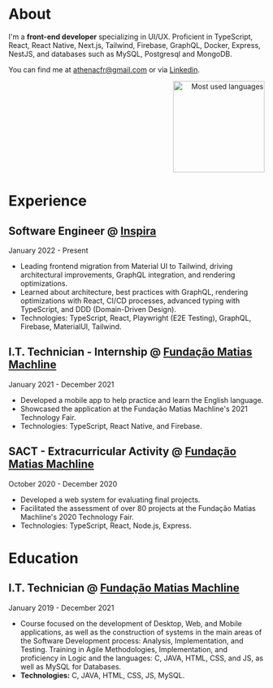 About
=====

I'm a **front-end developer** specializing in UI/UX. Proficient in TypeScript, React, React Native, Next.js, Tailwind, Firebase, GraphQL, Docker, Express, NestJS, and databases such as MySQL, Postgresql and MongoDB.

You can find me at <athenacfr@gmail.com> or via [Linkedin](https://www.linkedin.com/in/athenafreitas).

<div align="right">
    <img height="180em" alt="Most used languages" src="https://github-readme-stats.vercel.app/api/top-langs/?username=athenacfr&layout=compact&theme=catppuccin_mocha" />
</div>

Experience
==========

Software Engineer @ [Inspira](https://www.linkedin.com/company/inspiralegal/)
-----------------------------------------------------------------------------
January 2022 - Present
-   Leading frontend migration from Material UI to Tailwind, driving architectural improvements, GraphQL integration, and rendering optimizations.
-   Learned about architecture, best practices with GraphQL, rendering optimizations with React, CI/CD processes, advanced typing with TypeScript, and DDD (Domain-Driven Design).
-   Technologies: TypeScript, React, Playwright (E2E Testing), GraphQL, Firebase, MaterialUI, Tailwind.

I.T. Technician - Internship @ [Fundação Matias Machline](http://fundacaomatiasmachline.org.br/)
------------------------------------------------------------------------------------------------
January 2021 - December 2021
-   Developed a mobile app to help practice and learn the English language.
-   Showcased the application at the Fundação Matias Machline's 2021 Technology Fair.
-   Technologies: TypeScript, React Native, and Firebase.

SACT - Extracurricular Activity @ [Fundação Matias Machline](http://fundacaomatiasmachline.org.br/)
---------------------------------------------------------------------------------------------------
October 2020 - December 2020
-   Developed a web system for evaluating final projects.
-   Facilitated the assessment of over 80 projects at the Fundação Matias Machline's 2020 Technology Fair.
-   Technologies: TypeScript, React, Node.js, Express.

Education
=========

I.T. Technician @ [Fundação Matias Machline](http://fundacaomatiasmachline.org.br/)
-----------------------------------------------------------------------------------
January 2019 - December 2021
- Course focused on the development of Desktop, Web, and Mobile applications, as well as the construction of systems in the main areas of the Software Development process: Analysis, Implementation, and Testing. Training in Agile Methodologies, Implementation, and proficiency in Logic and the languages: C, JAVA, HTML, CSS, and JS, as well as MySQL for Databases.
- **Technologies:** C, JAVA, HTML, CSS, JS, MySQL.
